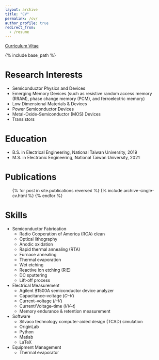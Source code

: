 ```yaml
---
layout: archive
title: "CV"
permalink: /cv/
author_profile: true
redirect_from:
  - /resume
---
```


[Curriculum Vitae](http://JerryJianLin.github.io/files/CV_Jian_Yu_Lin.pdf) <br/>

{% include base_path %}

Research Interests
======
* Semiconductor Physics and Devices
* Emerging Memory Devices (such as resistive random access memory (RRAM), phase change memory (PCM), and ferroelectric memory)
* Low Dimensional Materials & Devices 
* Power Semiconductor Devices
* Metal-Oxide-Semiconductor (MOS) Devices
* Transistors <br/>

Education
======
* B.S. in Electrical Engineering, National Taiwan University, 2019
* M.S. in Electronic Engineering, National Taiwan University, 2021

Publications
======
  <ul>{% for post in site.publications reversed %}
    {% include archive-single-cv.html %}
  {% endfor %}</ul>

<!--
Research experience
======
* Capacitance–Voltage Lab, National Taiwan University: Research Assistant
  * Github University
  * Duties included: Tagging issues
  * Supervisor: Professor Git

* Fall 2015: Research Assistant
  * Github University
  * Duties included: Merging pull requests
  * Supervisor: Professor Hub

Work experience
======
* Summer 2015: Research Assistant
  * Github University
  * Duties included: Tagging issues
  * Supervisor: Professor Git

* Fall 2015: Research Assistant
  * Github University
  * Duties included: Merging pull requests
  * Supervisor: Professor Hub
  
-->

Skills
======
* Semiconductor Fabrication
  *  Radio Cooperation of America (RCA) clean
  *  Optical lithography
  *  Anodic oxidation
  *  Rapid thermal annealing (RTA)
  *   Furnace annealing
  *   Thermal evaporation
  *   Wet etching
  *   Reactive ion etching (RIE)
  *   DC sputtering
  *   Lift‑off process
* Electrical Measurement
  * Agilent B1500A semiconductor device analyzer
  * Capacitance–voltage (_C–V_)
  * Current–voltage (_I–V_)
  * Current/Voltage–time (_I/V–t_)
  * Memory endurance & retention measurement
* Software
  * Silvaco technology computer‑aided design (TCAD) simulation
  * OriginLab
  * Python
  * Matlab
  * LaTeX
* Equipment Management
  * Thermal evaporator



<!--
Talks
======
  <ul>{% for post in site.talks %}
    {% include archive-single-talk-cv.html %}
  {% endfor %}</ul>
  
Teaching
======
  <ul>{% for post in site.teaching %}
    {% include archive-single-cv.html %}
  {% endfor %}</ul>
  
Service and leadership
======
* Currently signed in to 43 different slack teams

-->
